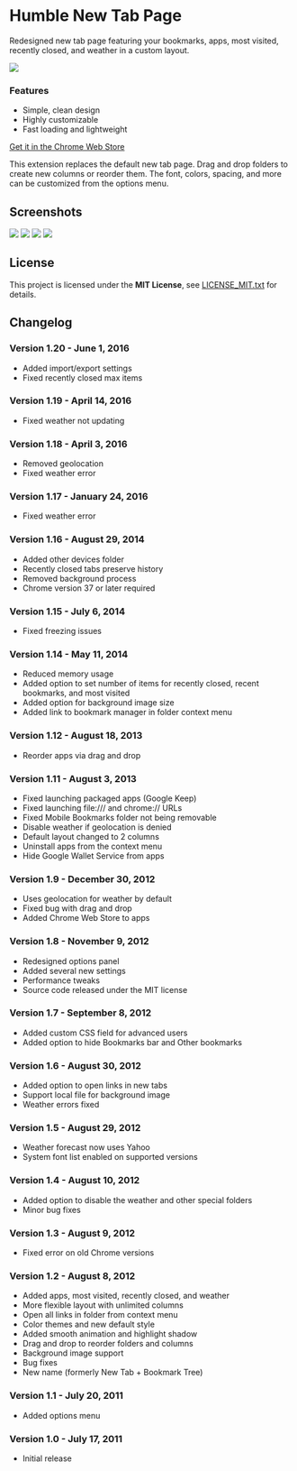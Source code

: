 Humble New Tab Page
===================

Redesigned new tab page featuring your bookmarks, apps, most visited, recently closed, and weather in a custom layout.

![](media/shot.1.png)

### Features

- Simple, clean design
- Highly customizable
- Fast loading and lightweight

[Get it in the Chrome Web Store](https://chrome.google.com/webstore/detail/mfgdmpfihlmdekaclngibpjhdebndhdj)

This extension replaces the default new tab page. Drag and drop folders to create new columns or reorder them. The font, colors, spacing, and more can be customized from the options menu.


Screenshots
-----------
![](media/shot.2.png)
![](media/shot.3.png)
![](media/shot.4.png)
![](media/shot.5.png)


License
-------

This project is licensed under the **MIT License**, see [LICENSE_MIT.txt](LICENSE_MIT.txt) for details.


Changelog
---------

### Version 1.20 - June 1, 2016

- Added import/export settings
- Fixed recently closed max items

### Version 1.19 - April 14, 2016

- Fixed weather not updating

### Version 1.18 - April 3, 2016

- Removed geolocation
- Fixed weather error

### Version 1.17 - January 24, 2016

- Fixed weather error

### Version 1.16 - August 29, 2014

- Added other devices folder
- Recently closed tabs preserve history
- Removed background process
- Chrome version 37 or later required

### Version 1.15 - July 6, 2014

- Fixed freezing issues

### Version 1.14 - May 11, 2014

- Reduced memory usage
- Added option to set number of items for recently closed, recent bookmarks, and most visited
- Added option for background image size
- Added link to bookmark manager in folder context menu

### Version 1.12 - August 18, 2013

- Reorder apps via drag and drop

### Version 1.11 - August 3, 2013

- Fixed launching packaged apps (Google Keep)
- Fixed launching file:/// and chrome:// URLs
- Fixed Mobile Bookmarks folder not being removable
- Disable weather if geolocation is denied
- Default layout changed to 2 columns
- Uninstall apps from the context menu
- Hide Google Wallet Service from apps

### Version 1.9 - December 30, 2012

- Uses geolocation for weather by default
- Fixed bug with drag and drop
- Added Chrome Web Store to apps

### Version 1.8 - November 9, 2012

- Redesigned options panel
- Added several new settings
- Performance tweaks
- Source code released under the MIT license

### Version 1.7 - September 8, 2012

- Added custom CSS field for advanced users
- Added option to hide Bookmarks bar and Other bookmarks

### Version 1.6 - August 30, 2012

- Added option to open links in new tabs
- Support local file for background image
- Weather errors fixed

### Version 1.5 - August 29, 2012

- Weather forecast now uses Yahoo
- System font list enabled on supported versions

### Version 1.4 - August 10, 2012

- Added option to disable the weather and other special folders
- Minor bug fixes

### Version 1.3 - August 9, 2012

- Fixed error on old Chrome versions

### Version 1.2 - August 8, 2012

- Added apps, most visited, recently closed, and weather
- More flexible layout with unlimited columns
- Open all links in folder from context menu
- Color themes and new default style
- Added smooth animation and highlight shadow
- Drag and drop to reorder folders and columns
- Background image support
- Bug fixes
- New name (formerly New Tab + Bookmark Tree)

### Version 1.1 - July 20, 2011

- Added options menu

### Version 1.0 - July 17, 2011

- Initial release
